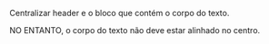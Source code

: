 Centralizar header e o bloco que contém o corpo do texto.

NO ENTANTO, o corpo do texto não deve estar alinhado no centro.